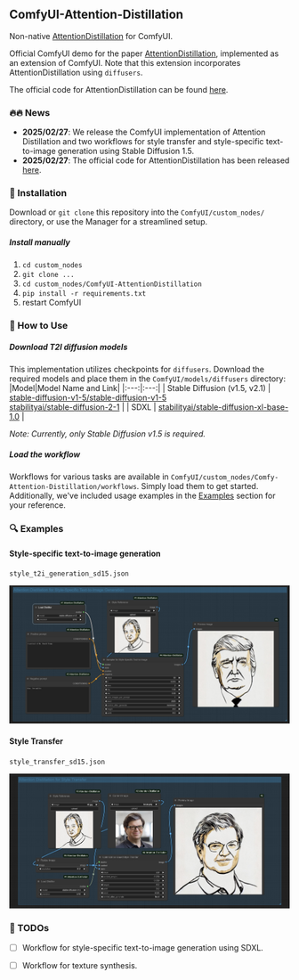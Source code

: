 ## ComfyUI-Attention-Distillation

Non-native [AttentionDistillation](https://xugao97.github.io/AttentionDistillation/) for ComfyUI.

Official ComfyUI demo for the paper [AttentionDistillation](https://arxiv.org/abs/2502.20235), implemented as an extension of ComfyUI. Note that this extension incorporates AttentionDistillation using `diffusers`.

The official code for AttentionDistillation can be found [here](https://github.com/xugao97/AttentionDistillation).

### 🔥🔥  News
* **2025/02/27**: We release the ComfyUI implementation of Attention Distillation and two workflows for style transfer and style-specific text-to-image generation using Stable Diffusion 1.5.
* **2025/02/27**: The official code for AttentionDistillation has been released [here](https://github.com/xugao97/AttentionDistillation).

### 🛒 Installation
Download or `git clone` this repository into the `ComfyUI/custom_nodes/` directory, or use the Manager for a streamlined setup.


##### Install manually
  1. `cd custom_nodes`
  2. `git clone ...` 
  3. `cd custom_nodes/ComfyUI-AttentionDistillation`
  4. `pip install -r requirements.txt`
  5. restart ComfyUI

### 📒 How to Use
##### Download T2I diffusion models
This implementation utilizes checkpoints for `diffusers`. Download the required models and place them in the `ComfyUI/models/diffusers` directory:
|Model|Model Name and Link|
|:---:|:---:|
| Stable Diffusion (v1.5, v2.1) | [stable-diffusion-v1-5/stable-diffusion-v1-5](https://huggingface.co/stable-diffusion-v1-5/stable-diffusion-v1-5) <br> [stabilityai/stable-diffusion-2-1](https://huggingface.co/stabilityai/stable-diffusion-2-1) |
| SDXL | [stabilityai/stable-diffusion-xl-base-1.0](https://huggingface.co/stabilityai/stable-diffusion-xl-base-1.0) |

*Note: Currently, only Stable Diffusion v1.5 is required.*

##### Load the workflow
Workflows for various tasks are available in `ComfyUI/custom_nodes/Comfy-Attention-Distillation/workflows`. Simply load them to get started. Additionally, we've included usage examples in the [Examples](#examples) section for your reference.

### 🔍 Examples

#### Style-specific text-to-image generation
`style_t2i_generation_sd15.json`

<img src="./assets/style_t2i.jpg" style="zoom: 100%;" />

#### Style Transfer
`style_transfer_sd15.json`

<img src="./assets/style_transfer.jpg" style="zoom: 100%;" />


### 📃 TODOs
- [ ] Workflow for style-specific text-to-image generation using SDXL.
- [ ] Workflow for texture synthesis.


<!-- ### Citation

If you find [AttentionDistillation](https://github.com/xugao97/AttentionDistillation) useful for your research and applications, please cite using this BibTex:

```
@inproceedings{zhou2025attentiondistillation,
  title = {Attention Distillation: A Unified Approach to Visual Characteristics Transfer},
  author = {Yang Zhou, Xu Gao, Zichong Chen, Hui Huang},
  booktitle = {CVPR},
  year = {2025}
}
``` -->

